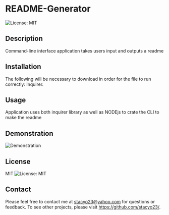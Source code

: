 
  # README-Generator

  ![License: MIT](https://img.shields.io/badge/License-MIT-yellow.svg)

  ## Description
  Command-line interface application takes users input and outputs a readme

  ## Installation
  The following will be necessary to download in order for the file to run correctly: Inquirer.

  ## Usage
  Application uses both inquirer library as well as NODEjs to crate the CLI to make the readme

## Demonstration
![Demonstration](utils/RMG.gif)

  ## License
  MIT
  ![License: MIT](https://img.shields.io/badge/License-MIT-yellow.svg)

  ## Contact
  Please feel free to contact me at stacyo23@yahoo.com for questions or feedback. 
  To see other projects, please visit https://github.com/stacyo23/.
